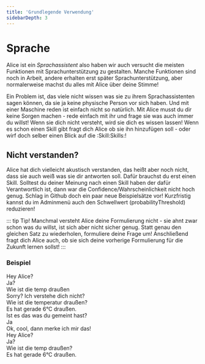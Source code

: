 ```yaml
---
title: 'Grundlegende Verwendung'
sidebarDepth: 3
---
```


<link rel="stylesheet" href="/css/speechbubbles.css">

# Sprache
Alice ist ein *Sprachassistent* also haben wir auch versucht die meisten Funktionen mit Sprachunterstützung zu gestalten. Manche Funktionen sind noch in Arbeit, andere erhalten erst später Sprachunterstützung, aber normalerweise machst du alles mit Alice über deine Stimme!

Ein Problem ist, das viele nicht wissen was sie zu ihrem Sprachassistenten sagen können, da sie ja keine physische Person vor sich haben. Und mit einer Maschine reden ist einfach nicht so natürlich. Mit Alice musst du dir keine Sorgen machen - rede einfach mit ihr und frage sie was auch immer du willst! Wenn sie dich nicht versteht, wird sie dich es wissen lassen!
Wenn es schon einen Skill gibt fragt dich Alice ob sie ihn hinzufügen soll - oder wirf doch selber einen Blick auf die :Skill:Skills:!

## Nicht verstanden?

Alice hat dich vielleicht akustisch verstanden, das heißt aber noch nicht, dass sie auch weiß was sie dir antworten soll. Dafür brauchst du erst einen Skill. Solltest du deiner Meinung nach einen Skill haben der dafür Verantwortlich ist, dann war die Confidence/Wahrscheinlichkeit nicht hoch genug. Schlag in Github doch ein paar neue Beispielsätze vor! Kurzfristig kannst du im Adminmenü auch den Schwellwert (probabilityThreshold) reduzieren! 

::: tip Tip!
Manchmal versteht Alice deine Formulierung nicht - sie ahnt zwar schon was du willst, ist sich aber nicht sicher genug. Statt genau den gleichen Satz zu wiederholen, formuliere deine Frage um! Anschließend fragt dich Alice auch, ob sie sich deine vorherige Formulierung für die Zukunft lernen sollst!
:::

### Beispiel

<div class="userSpeech male">Hey Alice?</div>
<div class="aliceSpeech">Ja?</div>
<div class="userSpeech male">Wie ist die temp draußen</div>
<div class="aliceSpeech">Sorry? Ich verstehe dich nicht?</div>
<div class="userSpeech male">Wie ist die temperatur draußen?</div>
<div class="aliceSpeech">Es hat gerade 6°C draußen.</div>
<div class="aliceSpeech">Ist es das was du gemeint hast?</div>
<div class="userSpeech male">Ja</div>
<div class="aliceSpeech">Ok, cool, dann merke ich mir das!</div>
<div class="userSpeech female">Hey Alice?</div>
<div class="aliceSpeech">Ja?</div>
<div class="userSpeech female">Wie ist die temp draußen?</div>
<div class="aliceSpeech">Es hat gerade 6°C draußen.</div>
